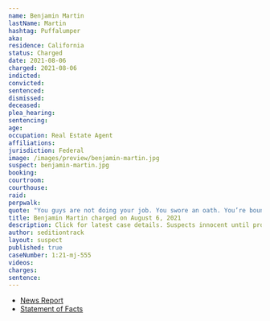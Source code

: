 ```yaml
---
name: Benjamin Martin
lastName: Martin
hashtag: Puffalumper
aka:
residence: California
status: Charged
date: 2021-08-06
charged: 2021-08-06
indicted:
convicted:
sentenced:
dismissed:
deceased:
plea_hearing:
sentencing:
age:
occupation: Real Estate Agent
affiliations:
jurisdiction: Federal
image: /images/preview/benjamin-martin.jpg
suspect: benjamin-martin.jpg
booking:
courtroom:
courthouse:
raid:
perpwalk:
quote: "You guys are not doing your job. You swore an oath. You’re bound by your word. Move out of the way and let us in."
title: Benjamin Martin charged on August 6, 2021
description: Click for latest case details. Suspects innocent until proven guilty.
author: seditiontrack
layout: suspect
published: true
caseNumber: 1:21-mj-555
videos:
charges:
sentence:
---
```


- [News Report](https://gvwire.com/2021/09/03/fresno-anti-mask-activist-jailed-on-jan-6-capitol-riot-charges/)
- [Statement of Facts](https://www.justice.gov/usao-dc/case-multi-defendant/file/1430511/download)
